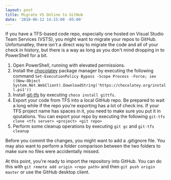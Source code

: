 ```yaml
---
layout: post
title: Migrate VS Online to GitHub
date: '2018-06-12 14:15:00 -05:00'
---
```


If you have a TFS-based code repo, especially one hosted on Visual Studio Team Services (VSTS), you might want to migrate your repos to GitHub. Unfortunatley, there isn't a direct way to migrate the code and all of your check in history, but there is a way as long as you don't mind dropping in to PowerShell for a bit.

1. Open PowerShell, running with elevated permissions.
1. Install the [chocolatey](https://chocolatey.org/install) package manager by executing the following command
`Set-ExecutionPolicy Bypass -Scope Process -Force; iex ((New-Object System.Net.WebClient).DownloadString('https://chocolatey.org/install.ps1'))`
1. Install [git-tfs](https://chocolatey.org/packages/gittfs) by executing `choco install gittfs`.
1. Export your code from TFS into a local GitHub repo. Be prepared to wait a long while if the repo you're exporting has a lot of check ins. If your TFS project name has spaces in it, you need to make sure you put it in qoutations. You can export your repo by executing the following
`git-tfs clone <tfs server> <project> <git repo>`
1. Perform some cleanup operations by executing `git gc` and `git-tfs cleanup`

Before you commit the changes, you might want to add a .gitignore file. You may also want to perform a folder comparison between the two folders to make sure no files were accidentally missed.

At this point, you're ready to import the repository into GitHub. You can do this with `git remote add origin <repo path>` and then `git push origin master` or use the GitHub desktop client.

